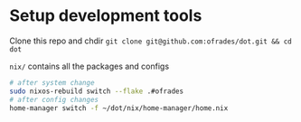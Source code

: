 # Setup development tools

Clone this repo and chdir `git clone git@github.com:ofrades/dot.git && cd dot`

`nix/` contains all the packages and configs

```bash
# after system change
sudo nixos-rebuild switch --flake .#ofrades
# after config changes
home-manager switch -f ~/dot/nix/home-manager/home.nix
```
